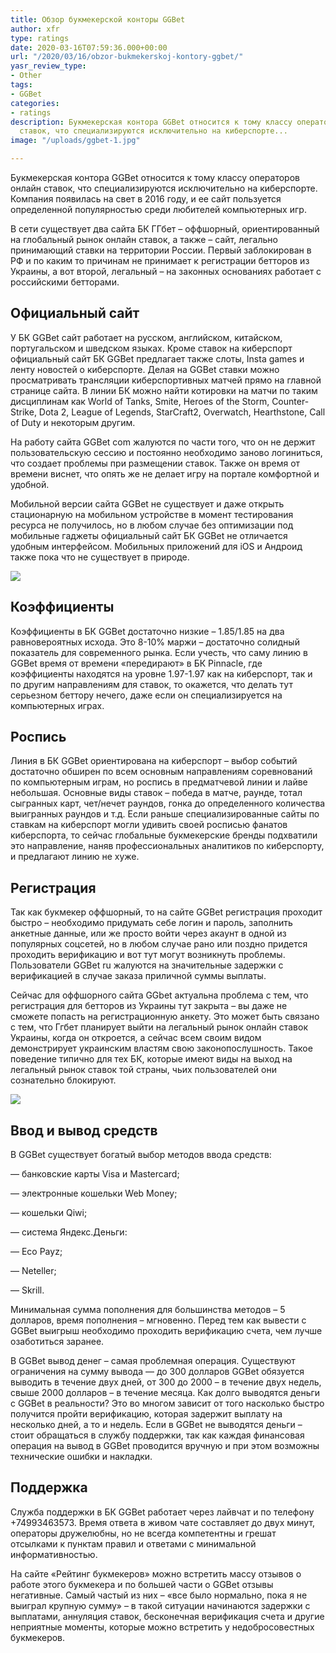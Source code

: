 ```yaml
---
title: Обзор букмекерской конторы GGBet
author: xfr
type: ratings
date: 2020-03-16T07:59:36.000+00:00
url: "/2020/03/16/obzor-bukmekerskoj-kontory-ggbet/"
yasr_review_type:
- Other
tags:
- GGBet
categories:
- ratings
description: Букмекерская контора GGBet относится к тому классу операторов онлайн
  ставок, что специализируются исключительно на киберспорте...
image: "/uploads/ggbet-1.jpg"

---
```

Букмекерская контора GGBet относится к тому классу операторов онлайн ставок, что специализируются исключительно на киберспорте. Компания появилась на свет в 2016 году, и ее сайт пользуется определенной популярностью среди любителей компьютерных игр.

В сети существует два сайта БК ГГбет – оффшорный, ориентированный на глобальный рынок онлайн ставок, а также – сайт, легально принимающий ставки на территории России. Первый заблокирован в РФ и по каким то причинам не принимает к регистрации бетторов из Украины, а вот второй, легальный – на законных основаниях работает с российскими бетторами.

## Официальный сайт

У БК GGBet сайт работает на русском, английском, китайском, португальском и шведском языках. Кроме ставок на киберспорт официальный сайт БК GGBet предлагает также слоты, Insta games и ленту новостей о киберспорте. Делая на GGBet ставки можно просматривать трансляции киберспортивных матчей прямо на главной странице сайта. В линии БК можно найти котировки на матчи по таким дисциплинам как World of Tanks, Smite, Heroes of the Storm, Counter-Strike, Dota 2, League of Legends, StarCraft2, Overwatch, Hearthstone, Call of Duty и некоторым другим.

На работу сайта GGBet com жалуются по части того, что он не держит пользовательскую сессию и постоянно необходимо заново логиниться, что создает проблемы при размещении ставок. Также он время от времени виснет, что опять же не делает игру на портале комфортной и удобной.

Мобильной версии сайта GGBet не существует и даже открыть стационарную на мобильном устройстве в момент тестирования ресурса не получилось, но в любом случае без оптимизации под мобильные гаджеты официальный сайт БК GGBet не отличается удобным интерфейсом. Мобильных приложений для iOS и Андроид также пока что не существует в природе.

![](/uploads/ggbet-2.jpg)

## Коэффициенты 

Коэффициенты в БК GGBet достаточно низкие – 1.85/1.85 на два равновероятных исхода. Это 8-10% маржи – достаточно солидный показатель для современного рынка. Если учесть, что саму линию в GGBet время от времени «передирают» в БК Pinnacle, где коэффициенты находятся на уровне 1.97-1.97 как на киберспорт, так и по другим направлениям для ставок, то окажется, что делать тут серьезном беттору нечего, даже если он специализируется на компьютерных играх.

## Роспись 

Линия в БК GGBet ориентирована на киберспорт – выбор событий достаточно обширен по всем основным направлениям соревнований по компьютерным играм, но роспись в предматчевой линии и лайве небольшая. Основные виды ставок – победа в матче, раунде, тотал сыгранных карт, чет/нечет раундов, гонка до определенного количества выигранных раундов и т.д. Если раньше специализированные сайты по ставкам на киберспорт могли удивить своей росписью фанатов киберспорта, то сейчас глобальные букмекерские бренды подхватили это направление, наняв профессиональных аналитиков по киберспорту, и предлагают линию не хуже.

## Регистрация 

Так как букмекер оффшорный, то на сайте GGBet регистрация проходит быстро – необходимо придумать себе логин и пароль, заполнить анкетные данные, или же просто войти через акаунт в одной из популярных соцсетей, но в любом случае рано или поздно придется проходить верификацию и вот тут могут возникнуть проблемы. Пользователи GGBet ru жалуются на значительные задержки с верификацией в случае заказа приличной суммы выплаты.

Сейчас для оффшорного сайта GGbet актуальна проблема с тем, что регистрация для бетторов из Украины тут закрыта – вы даже не сможете попасть на регистрационную анкету. Это может быть связано с тем, что Ггбет планирует выйти на легальный рынок онлайн ставок Украины, когда он откроется, а сейчас всем своим видом демонстрирует украинским властям свою законопослушность. Такое поведение типично для тех БК, которые имеют виды на выход на легальный рынок ставок той страны, чьих пользователей они сознательно блокируют.

![](/uploads/ggbet-3.jpg)

## Ввод и вывод средств 

В GGBet существует богатый выбор методов ввода средств:

— банковские карты Visa и Mastercard;

— электронные кошельки Web Money;

— кошельки Qiwi;

— система Яндекс.Деньги:

— Eсo Payz;

— Neteller;

— Skrill.

Минимальная сумма пополнения для большинства методов – 5 долларов, время пополнения – мгновенно. Перед тем как вывести с GGBet выигрыш необходимо проходить верификацию счета, чем лучше озаботиться заранее.

В GGBet вывод денег – самая проблемная операция. Существуют ограничения на сумму вывода — до 300 долларов GGBet обязуется выводить в течение двух дней, от 300 до 2000 – в течение двух недель, свыше 2000 долларов – в течение месяца. Как долго выводятся деньги с GGBet в реальности? Это во многом зависит от того насколько быстро получится пройти верификацию, которая задержит выплату на несколько дней, а то и недель. Если в GGBet не выводятся деньги – стоит обращаться в службу поддержки, так как каждая финансовая операция на вывод в GGBet проводится вручную и при этом возможны технические ошибки и накладки.

## Поддержка 

Служба поддержки в БК GGBet работает через лайвчат и по телефону +74993463573. Время ответа в живом чате составляет до двух минут, операторы дружелюбны, но не всегда компетентны и грешат отсылками к пунктам правил и ответами с минимальной информативностью.

На сайте «Рейтинг букмекеров» можно встретить массу отзывов о работе этого букмекера и по большей части о GGBet отзывы негативные. Самый частый из них – «все было нормально, пока я не выиграл крупную сумму» – в такой ситуации начинаются задержки с выплатами, аннуляция ставок, бесконечная верификация счета и другие неприятные моменты, которые можно встретить у недобросовестных букмекеров.